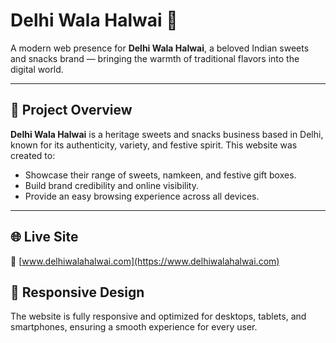 
# Delhi Wala Halwai 🍬

A modern web presence for **Delhi Wala Halwai**, a beloved Indian sweets and snacks brand — bringing the warmth of traditional flavors into the digital world.

---

## 📌 Project Overview

**Delhi Wala Halwai** is a heritage sweets and snacks business based in Delhi, known for its authenticity, variety, and festive spirit. This website was created to:

* Showcase their range of sweets, namkeen, and festive gift boxes.
* Build brand credibility and online visibility.
* Provide an easy browsing experience across all devices.

---

## 🌐 Live Site

🔗 [www.delhiwalahalwai.com](https://www.delhiwalahalwai.com)



## 📲 Responsive Design

The website is fully responsive and optimized for desktops, tablets, and smartphones, ensuring a smooth experience for every user.

